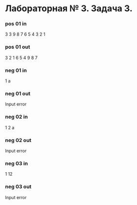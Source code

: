 # Лабораторная № 3. Задача 3.

### pos 01 in
3
3
9
8
7
6
5
4
3
2
1


### pos 01 out
3 2 1
6 5 4
9 8 7


### neg 01 in
1
a



### neg 01 out
Input error

### neg 02 in
1
2
a


### neg 02 out
Input error

### neg 03 in
1
12


### neg 03 out
Input error

